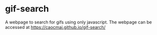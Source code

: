 # gif-search
A webpage to search for gifs using only javascript. The webpage can be accessed at https://caocmai.github.io/gif-search/
